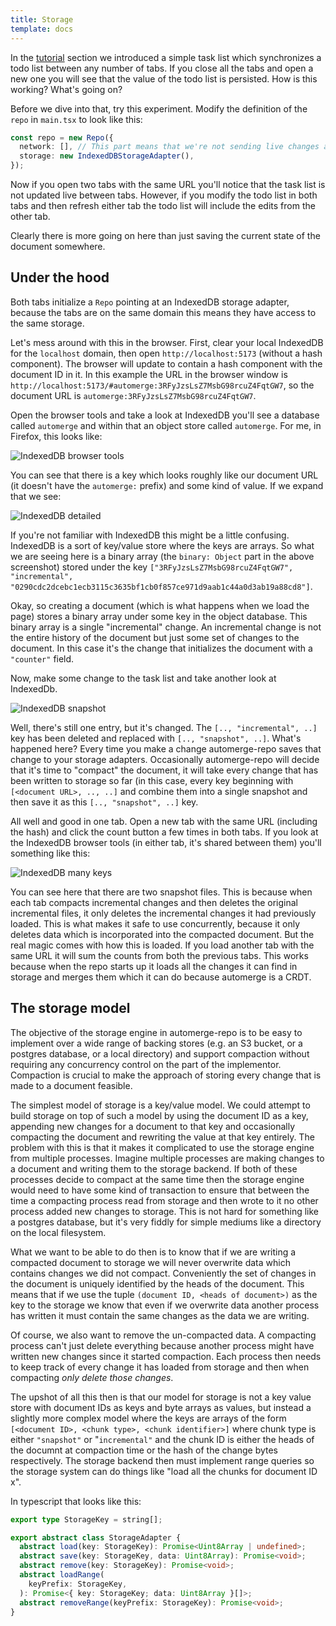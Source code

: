 ```yaml
---
title: Storage
template: docs
---
```


In the [tutorial](/docs/tutorial) section we introduced a simple task list which synchronizes a todo list between any number of tabs. If you close all the tabs and open a new one you will see that the value of the todo list is persisted. How is this working? What's going on?

Before we dive into that, try this experiment. Modify the definition of the `repo` in `main.tsx` to look like this:

```typescript
const repo = new Repo({
  network: [], // This part means that we're not sending live changes anywhere
  storage: new IndexedDBStorageAdapter(),
});
```

Now if you open two tabs with the same URL you'll notice that the task list is not updated live between tabs. However, if you modify the todo list in both tabs and then refresh either tab the todo list will include the edits from the other tab.

Clearly there is more going on here than just saving the current state of the document somewhere.

## Under the hood

Both tabs initialize a `Repo` pointing at an IndexedDB storage adapter, because the tabs are on the same domain this means they have access to the same storage.

Let's mess around with this in the browser. First, clear your local IndexedDB for the `localhost` domain, then open `http://localhost:5173` (without a hash component). The browser will update to contain a hash component with the document ID in it. In this example the URL in the browser window is `http://localhost:5173/#automerge:3RFyJzsLsZ7MsbG98rcuZ4FqtGW7`, so the document URL is `automerge:3RFyJzsLsZ7MsbG98rcuZ4FqtGW7`.

Open the browser tools and take a look at IndexedDB you'll see a database called `automerge` and within that an object store called `automerge`. For me, in Firefox, this looks like:

![IndexedDB browser tools](indexeddb-screenshot.png)

You can see that there is a key which looks roughly like our document URL (it doesn't have the `automerge:` prefix) and some kind of value. If we expand that we see:

![IndexedDB detailed](indexedb-screenshot-detailed.png)

If you're not familiar with IndexedDB this might be a little confusing. IndexedDB is a sort of key/value store where the keys are arrays. So what we are seeing here is a binary array (the `binary: Object` part in the above screenshot) stored under the key `["3RFyJzsLsZ7MsbG98rcuZ4FqtGW7", "incremental", "0290cdc2dcebc1ecb3115c3635bf1cb0f857ce971d9aab1c44a0d3ab19a88cd8"]`.

Okay, so creating a document (which is what happens when we load the page) stores a binary array under some key in the object database. This binary array is a single "incremental" change. An incremental change is not the entire history of the document but just some set of changes to the document. In this case it's the change that initializes the document with a `"counter"` field.

Now, make some change to the task list and take another look at IndexedDb.

![IndexedDB snapshot](indexeddb-screenshot-snapshot.png)

Well, there's still one entry, but it's changed. The `[.., "incremental", ..]` key has been deleted and replaced with `[.., "snapshot", ..]`. What's happened here? Every time you make a change automerge-repo saves that change to your storage adapters. Occasionally automerge-repo will decide that it's time to "compact" the document, it will take every change that has been written to storage so far (in this case, every key beginning with `[<document URL>, .., ..]` and combine them into a single snapshot and then save it as this `[.., "snapshot", ..]` key.

All well and good in one tab. Open a new tab with the same URL (including the hash) and click the count button a few times in both tabs. If you look at the IndexedDB browser tools (in either tab, it's shared between them) you'll something like this:

![IndexedDB many keys](indexeddb-screenshot-manykeys.png)

You can see here that there are two snapshot files. This is because when each tab compacts incremental changes and then deletes the original incremental files, it only deletes the incremental changes it had previously loaded. This is what makes it safe to use concurrently, because it only deletes data which is incorporated into the compacted document. But the real magic comes with how this is loaded. If you load another tab with the same URL it will sum the counts from both the previous tabs. This works because when the repo starts up it loads all the changes it can find in storage and merges them which it can do because automerge is a CRDT.

## The storage model

The objective of the storage engine in automerge-repo is to be easy to implement over a wide range of backing stores (e.g. an S3 bucket, or a postgres database, or a local directory) and support compaction without requiring any concurrency control on the part of the implementor. Compaction is crucial to make the approach of storing every change that is made to a document feasible.

The simplest model of storage is a key/value model. We could attempt to build storage on top of such a model by using the document ID as a key, appending new changes for a document to that key and occasionally compacting the document and rewriting the value at that key entirely. The problem with this is that it makes it complicated to use the storage engine from multiple processes. Imagine multiple processes are making changes to a document and writing them to the storage backend. If both of these processes decide to compact at the same time then the storage engine would need to have some kind of transaction to ensure that between the time a compacting process read from storage and then wrote to it no other process added new changes to storage. This is not hard for something like a postgres database, but it's very fiddly for simple mediums like a directory on the local filesystem.

What we want to be able to do then is to know that if we are writing a compacted document to storage we will never overwrite data which contains changes we did not compact. Conveniently the set of changes in the document is uniquely identified by the heads of the document. This means that if we use the tuple `(document ID, <heads of document>)` as the key to the storage we know that even if we overwrite data another process has written it must contain the same changes as the data we are writing.

Of course, we also want to remove the un-compacted data. A compacting process can't just delete everything because another process might have written new changes since it started compaction. Each process then needs to keep track of every change it has loaded from storage and then when compacting _only delete those changes_.

The upshot of all this then is that our model for storage is not a key value store with document IDs as keys and byte arrays as values, but instead a slightly more complex model where the keys are arrays of the form `[<document ID>, <chunk type>, <chunk identifier>]` where chunk type is either `"snapshot"` or "`incremental"` and the chunk ID is either the heads of the documnt at compaction time or the hash of the change bytes respectively. The storage backend then must implement range queries so the storage system can do things like "load all the chunks for document ID x".

In typescript that looks like this:

```typescript
export type StorageKey = string[];

export abstract class StorageAdapter {
  abstract load(key: StorageKey): Promise<Uint8Array | undefined>;
  abstract save(key: StorageKey, data: Uint8Array): Promise<void>;
  abstract remove(key: StorageKey): Promise<void>;
  abstract loadRange(
    keyPrefix: StorageKey,
  ): Promise<{ key: StorageKey; data: Uint8Array }[]>;
  abstract removeRange(keyPrefix: StorageKey): Promise<void>;
}
```
